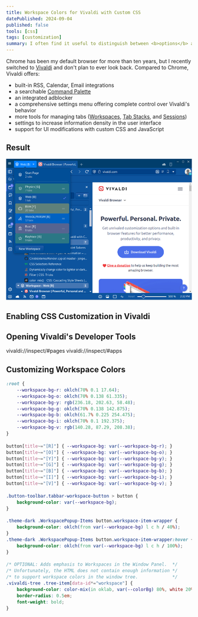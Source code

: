 ```yaml
---
title: Workspace Colors for Vivaldi with Custom CSS
datePublished: 2024-09-04
published: false
tools: [css]
tags: [customization]
summary: I often find it useful to distinguish between <b>options</b> and <b>configuration</b>.
---
```


Chrome has been my default browser for more than ten years, but I recently switched to [Vivaldi](https://vivaldi.com) and don't plan to ever look back.  Compared to Chrome, Vivaldi offers:

* built-in RSS, Calendar, Email integrations
* a searchable [Command Palette](https://help.vivaldi.com/desktop/shortcuts/quick-commands/)
* an integrated adblocker
* a comprehensive settings menu offering complete control over Vivaldi's behavior
* more tools for managing tabs ([Workspaces](https://vivaldi.com/features/workspaces/), [Tab Stacks](https://help.vivaldi.com/desktop/tabs/tab-stacks/), and [Sessions](https://help.vivaldi.com/desktop/tabs/session-management/))
* settings to increase information density in the user interface
* support for UI modifications with custom CSS and JavaScript

## Result

![](./vivaldi-workspace-colors.png)

## Enabling CSS Customization in Vivaldi

## Opening Vivaldi's Developer Tools

vivaldi://inspect/#pages
vivaldi://inspect/#apps

## Customizing Workspace Colors

```css
:root {
	--workspace-bg-r: oklch(70% 0.1 17.64);
	--workspace-bg-o: oklch(70% 0.138 61.335);
	--workspace-bg-y: rgb(236.18, 202.63, 58.48);
	--workspace-bg-g: oklch(70% 0.138 142.875);
	--workspace-bg-b: oklch(61.7% 0.225 254.475);
	--workspace-bg-i: oklch(70% 0.1 192.375);
	--workspace-bg-v: rgb(140.28, 87.29, 208.38);
}

button[title~="[R]"] { --workspace-bg: var(--workspace-bg-r); }
button[title~="[O]"] { --workspace-bg: var(--workspace-bg-o); }
button[title~="[Y]"] { --workspace-bg: var(--workspace-bg-y); }
button[title~="[G]"] { --workspace-bg: var(--workspace-bg-g); }
button[title~="[B]"] { --workspace-bg: var(--workspace-bg-b); }
button[title~="[I]"] { --workspace-bg: var(--workspace-bg-i); }
button[title~="[V]"] { --workspace-bg: var(--workspace-bg-v); }

.button-toolbar.tabbar-workspace-button > button {
	background-color: var(--workspace-bg);
}

.theme-dark .WorkspacePopup-Items button.workspace-item-wrapper {
	background-color: oklch(from var(--workspace-bg) l c h / 40%);
}
.theme-dark .WorkspacePopup-Items button.workspace-item-wrapper:hover {
	background-color: oklch(from var(--workspace-bg) l c h / 100%);
}

/* OPTIONAL: Adds emphasis to Workspaces in the Window Panel.  */
/* Unfortunately, the HTML does not contain enough information */
/* to support workspace colors in the window tree.             */
.vivaldi-tree .tree-item[data-id*="workspace"] {
	background-color: color-mix(in oklab, var(--colorBg) 80%, white 20%);
	border-radius: 0.5em;
	font-weight: bold;
}
```